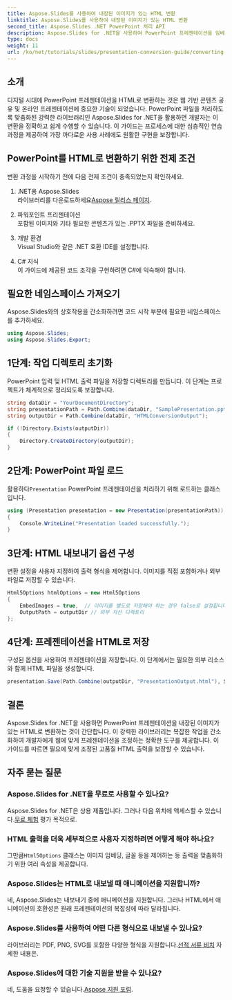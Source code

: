 ```yaml
---
title: Aspose.Slides를 사용하여 내장된 이미지가 있는 HTML 변환
linktitle: Aspose.Slides를 사용하여 내장된 이미지가 있는 HTML 변환
second_title: Aspose.Slides .NET PowerPoint 처리 API
description: Aspose.Slides for .NET을 사용하여 PowerPoint 프레젠테이션을 임베디드 이미지가 있는 HTML로 원활하게 변환하는 방법을 알아보세요. 원활한 변환을 위한 단계별 가이드.
type: docs
weight: 11
url: /ko/net/tutorials/slides/presentation-conversion-guide/converting-html-with-embedded-images/
---
```

## 소개

디지털 시대에 PowerPoint 프레젠테이션을 HTML로 변환하는 것은 웹 기반 콘텐츠 공유 및 온라인 프레젠테이션에 중요한 기술이 되었습니다. PowerPoint 파일을 처리하도록 맞춤화된 강력한 라이브러리인 Aspose.Slides for .NET을 활용하면 개발자는 이 변환을 정확하고 쉽게 수행할 수 있습니다. 이 가이드는 프로세스에 대한 심층적인 연습 과정을 제공하여 가장 까다로운 사용 사례에도 원활한 구현을 보장합니다.

## PowerPoint를 HTML로 변환하기 위한 전제 조건

변환 과정을 시작하기 전에 다음 전제 조건이 충족되었는지 확인하세요.

1. .NET용 Aspose.Slides  
    라이브러리를 다운로드하세요[Aspose 릴리스 페이지](https://releases.aspose.com/slides/net/).

2. 파워포인트 프리젠테이션  
   포함된 이미지와 기타 필요한 콘텐츠가 있는 .PPTX 파일을 준비하세요.

3. 개발 환경  
   Visual Studio와 같은 .NET 호환 IDE를 설정합니다.

4. C# 지식  
   이 가이드에 제공된 코드 조각을 구현하려면 C#에 익숙해야 합니다.

## 필요한 네임스페이스 가져오기

Aspose.Slides와의 상호작용을 간소화하려면 코드 시작 부분에 필요한 네임스페이스를 추가하세요.

```csharp
using Aspose.Slides;
using Aspose.Slides.Export;
```

## 1단계: 작업 디렉토리 초기화

PowerPoint 입력 및 HTML 출력 파일을 저장할 디렉토리를 만듭니다. 이 단계는 프로젝트가 체계적으로 정리되도록 보장합니다.

```csharp
string dataDir = "YourDocumentDirectory";
string presentationPath = Path.Combine(dataDir, "SamplePresentation.pptx");
string outputDir = Path.Combine(dataDir, "HTMLConversionOutput");

if (!Directory.Exists(outputDir))
{
    Directory.CreateDirectory(outputDir);
}
```


## 2단계: PowerPoint 파일 로드

 활용하다`Presentation` PowerPoint 프레젠테이션을 처리하기 위해 로드하는 클래스입니다.

```csharp
using (Presentation presentation = new Presentation(presentationPath))
{
    Console.WriteLine("Presentation loaded successfully.");
}
```


## 3단계: HTML 내보내기 옵션 구성

변환 설정을 사용자 지정하여 출력 형식을 제어합니다. 이미지를 직접 포함하거나 외부 파일로 저장할 수 있습니다.

```csharp
Html5Options htmlOptions = new Html5Options
{
    EmbedImages = true,  // 이미지를 별도로 저장해야 하는 경우 false로 설정합니다.
    OutputPath = outputDir // 외부 자산 디렉토리
};
```


## 4단계: 프레젠테이션을 HTML로 저장

구성된 옵션을 사용하여 프레젠테이션을 저장합니다. 이 단계에서는 필요한 외부 리소스와 함께 HTML 파일을 생성합니다.

```csharp
presentation.Save(Path.Combine(outputDir, "PresentationOutput.html"), SaveFormat.Html5, htmlOptions);
```

## 결론

Aspose.Slides for .NET을 사용하면 PowerPoint 프레젠테이션을 내장된 이미지가 있는 HTML로 변환하는 것이 간단합니다. 이 강력한 라이브러리는 복잡한 작업을 간소화하여 개발자에게 웹에 맞게 프레젠테이션을 조정하는 정확한 도구를 제공합니다. 이 가이드를 따르면 필요에 맞게 조정된 고품질 HTML 출력을 보장할 수 있습니다.

## 자주 묻는 질문

### Aspose.Slides for .NET을 무료로 사용할 수 있나요?
 Aspose.Slides for .NET은 상용 제품입니다. 그러나 다음 위치에 액세스할 수 있습니다.[무료 체험](https://releases.aspose.com/) 평가 목적으로.

### HTML 출력을 더욱 세부적으로 사용자 지정하려면 어떻게 해야 하나요?
 그만큼`Html5Options` 클래스는 이미지 임베딩, 글꼴 등을 제어하는 등 출력을 맞춤화하기 위한 여러 속성을 제공합니다.

### Aspose.Slides는 HTML로 내보낼 때 애니메이션을 지원합니까?
네, Aspose.Slides는 내보내기 중에 애니메이션을 지원합니다. 그러나 HTML에서 애니메이션의 호환성은 원래 프레젠테이션의 복잡성에 따라 달라집니다.

### Aspose.Slides를 사용하여 어떤 다른 형식으로 내보낼 수 있나요?
 라이브러리는 PDF, PNG, SVG를 포함한 다양한 형식을 지원합니다.[선적 서류 비치](https://reference.aspose.com/slides/net/) 자세한 내용은.

### Aspose.Slides에 대한 기술 지원을 받을 수 있나요?
 네, 도움을 요청할 수 있습니다.[Aspose 지원 포럼](https://forum.aspose.com/c/slides/11).